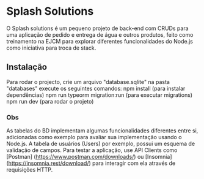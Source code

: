 # Splash Solutions
O Splash solutions é um pequeno projeto de back-end com CRUDs para uma aplicação de pedido e entrega de água e outros produtos, feito como treinamento na EJCM para explorar diferentes funcionalidades do Node.js como iniciativa para troca de stack.

## Instalação
Para rodar o projecto, crie um arquivo "database.sqlite" na pasta "databases" execute os seguintes comandos:
npm install (para instalar dependências)
npm run typeorm migration:run (para executar migrations)
npm run dev (para rodar o projeto)

### Obs
As tabelas do BD implementam algumas funcionalidades diferentes entre si, adicionadas como exemplo para avaliar sua implementação usando o Node.js. A tabela de usuários (Users) por exemplo, possui um esquema de validação de campos.
Para testar a aplicação, use API Clients como [Postman] (https://www.postman.com/downloads/) ou [Insomnia] (https://insomnia.rest/download/) para interagir com ela através de requisições HTTP.

